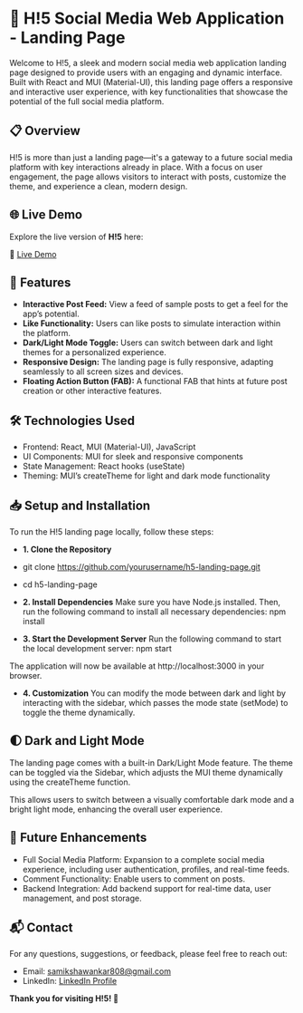 # 🎉 H!5 Social Media Web Application - Landing Page
Welcome to H!5, a sleek and modern social media web application landing page designed to provide users with an engaging and dynamic interface. Built with React and MUI (Material-UI), this landing page offers a responsive and interactive user experience, with key functionalities that showcase the potential of the full social media platform.

## 📋 Overview
H!5 is more than just a landing page—it's a gateway to a future social media platform with key interactions already in place. With a focus on user engagement, the page allows visitors to interact with posts, customize the theme, and experience a clean, modern design.

## 🌐 Live Demo
Explore the live version of **H!5** here:

🔗 [Live Demo](https://hi5-zeta.vercel.app/)

## 🚀 Features
- **Interactive Post Feed:** View a feed of sample posts to get a feel for the app’s potential.
- **Like Functionality:** Users can like posts to simulate interaction within the platform.
- **Dark/Light Mode Toggle:** Users can switch between dark and light themes for a personalized experience.
- **Responsive Design:** The landing page is fully responsive, adapting seamlessly to all screen sizes and devices.
- **Floating Action Button (FAB):** A functional FAB that hints at future post creation or other interactive features.

## 🛠️ Technologies Used
- Frontend: React, MUI (Material-UI), JavaScript
- UI Components: MUI for sleek and responsive components
- State Management: React hooks (useState)
- Theming: MUI’s createTheme for light and dark mode functionality

## 📥 Setup and Installation
To run the H!5 landing page locally, follow these steps:

- **1. Clone the Repository**
- git clone https://github.com/yourusername/h5-landing-page.git
- cd h5-landing-page
  
- **2. Install Dependencies**
Make sure you have Node.js installed. Then, run the following command to install all necessary dependencies:
npm install

- **3. Start the Development Server**
Run the following command to start the local development server:
npm start

The application will now be available at http://localhost:3000 in your browser.

- **4. Customization**
You can modify the mode between dark and light by interacting with the sidebar, which passes the mode state (setMode) to toggle the theme dynamically.

## 🌓 Dark and Light Mode
The landing page comes with a built-in Dark/Light Mode feature. The theme can be toggled via the Sidebar, which adjusts the MUI theme dynamically using the createTheme function.

This allows users to switch between a visually comfortable dark mode and a bright light mode, enhancing the overall user experience.

## 🔮 Future Enhancements
- Full Social Media Platform: Expansion to a complete social media experience, including user authentication, profiles, and real-time feeds.
- Comment Functionality: Enable users to comment on posts.
- Backend Integration: Add backend support for real-time data, user management, and post storage.

## 📬 Contact
For any questions, suggestions, or feedback, please feel free to reach out:
- Email: samikshawankar808@gmail.com
- LinkedIn: [LinkedIn Profile](https://www.linkedin.com/in/samiiksha070620/)

**Thank you for visiting H!5! 🎉**

